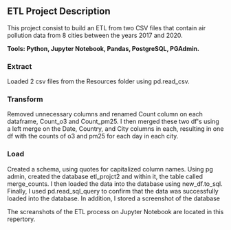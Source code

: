 ## ETL Project Description

This project consist to build an ETL from two CSV files that contain air pollution data from 8 cities between the years 2017 and 2020.


<b>Tools: Python, Jupyter Notebook, Pandas, PostgreSQL, PGAdmin.</b>

### Extract 
Loaded 2 csv files from the Resources folder using pd.read_csv.

### Transform
Removed unnecessary columns and renamed Count column on each dataframe, Count_o3 and Count_pm25. I then merged these two df's using a left merge on the Date, Country, and City columns in each, resulting in one df with the counts of o3 and pm25 for each day in each city.

### Load 
Created a schema, using quotes for capitalized column names. Using pg admin, created the database etl_projct2 and within it, the table called merge_counts. I then loaded the data into the database using new_df.to_sql. Finally, I used pd.read_sql_query to confirm that the data was successfully loaded into the database. In addition, I stored a screenshot of the database

The screanshots of the ETL process on Jupyter Notebook are located in this repertory.
